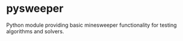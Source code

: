 # pysweeper
Python module providing basic minesweeper functionality for testing algorithms and solvers.
